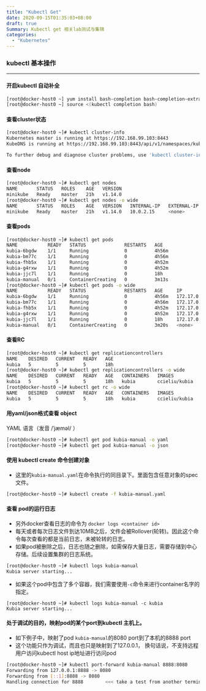 ```yaml
---
title: "Kubectl Get"
date: 2020-09-15T01:35:03+08:00
draft: true
Summary: Kubectl get 相关lab测试与集锦
categories:
  - "Kubernetes"
---
```


### kubectl 基本操作
---
#### 开启kubectl <tab> 自动补全
```bash
[root@docker-host0 ~] yum install bash-completion bash-completion-extras
[root@docker-host0 ~] source <(kubectl completion bash)
```

#### 查看cluster状态
```bash
[root@docker-host0 ~]# kubectl cluster-info
Kubernetes master is running at https://192.168.99.103:8443
KubeDNS is running at https://192.168.99.103:8443/api/v1/namespaces/kube-system/services/kube-dns:dns/proxy

To further debug and diagnose cluster problems, use 'kubectl cluster-info dump'.
```

#### 查看node
```bash
[root@docker-host0 ~]# kubectl get nodes
NAME       STATUS   ROLES    AGE   VERSION
minikube   Ready    master   21h   v1.14.0
[root@docker-host0 ~]# kubectl get nodes -o wide
NAME       STATUS   ROLES    AGE   VERSION   INTERNAL-IP   EXTERNAL-IP   OS-IMAGE            KERNEL-VERSION   CONTAINER-RUNTIME
minikube   Ready    master   21h   v1.14.0   10.0.2.15     <none>        Buildroot 2018.05   4.15.0           docker://18.6.2
```
#### 查看pods
```bash
[root@docker-host0 ~]# kubectl get pods
NAME           READY   STATUS              RESTARTS   AGE
kubia-6bgdw    1/1     Running             0          4h56m
kubia-bm77c    1/1     Running             0          4h56m
kubia-fhb5x    1/1     Running             0          4h52m
kubia-g4rxw    1/1     Running             0          4h52m
kubia-jjc7l    1/1     Running             0          18h
kubia-manual   0/1     ContainerCreating   0          3m13s
[root@docker-host0 ~]# kubectl get pods -o wide
NAME           READY   STATUS              RESTARTS   AGE     IP            NODE       NOMINATED NODE   READINESS GATES
kubia-6bgdw    1/1     Running             0          4h56m   172.17.0.5    minikube   <none>           <none>
kubia-bm77c    1/1     Running             0          4h56m   172.17.0.6    minikube   <none>           <none>
kubia-fhb5x    1/1     Running             0          4h52m   172.17.0.10   minikube   <none>           <none>
kubia-g4rxw    1/1     Running             0          4h52m   172.17.0.15   minikube   <none>           <none>
kubia-jjc7l    1/1     Running             0          18h     172.17.0.4    minikube   <none>           <none>
kubia-manual   0/1     ContainerCreating   0          3m20s   <none>        minikube   <none>           <none>
```

#### 查看RC
```bash
[root@docker-host0 ~]# kubectl get replicationcontrollers 
NAME    DESIRED   CURRENT   READY   AGE
kubia   5         5         5       18h
[root@docker-host0 ~]# kubectl get replicationcontrollers -o wide
NAME    DESIRED   CURRENT   READY   AGE   CONTAINERS   IMAGES          SELECTOR
kubia   5         5         5       18h   kubia        ccieliu/kubia   run=kubia
[root@docker-host0 ~]# kubectl get rc -o wide
NAME    DESIRED   CURRENT   READY   AGE   CONTAINERS   IMAGES          SELECTOR
kubia   5         5         5       18h   kubia        ccieliu/kubia   run=kubia
```

#### 用yaml/json格式查看 object
YAML 语言（发音 /ˈjæməl/ ）
```bash
[root@docker-host0 ~]# kubectl get pod kubia-manual -o yaml
[root@docker-host0 ~]# kubectl get pod kubia-manual -o json
```

#### 使用 kubectl create 命令创建对象

* 这里的`kubia-manual.yaml`在命令执行的同目录下。里面包含任意对象的spec文件。

```bash
[root@docker-host0 ~]# kubectl create -f kubia-manual.yaml
```

#### 查看 pod的运行日志
 * 另外docker查看日志的命令为 `docker logs <container id>`
 * 每天或者每次日志文件到达10MB之后，文件会被Rollover(轮转)。因此这个命令每次查看的都是当前日志，未被轮转的日志。
 * 如果pod被删除之后，日志也随之删除，如需保存大量日志，需要存储到中心存储。后续设置集群的日志系统。
```bash
[root@docker-host0 ~]# kubectl logs kubia-manual
Kubia server starting...
```
* 如果这个pod中包含了多个容器，我们需要使用`-c`命令来进行container名字的指定。
```
[root@docker-host0 ~]# kubectl logs kubia-manual -c kubia
Kubia server starting...
```
#### 处于调试的目的，映射pod的某个port到kubectl 主机上。
* 如下例子中，映射了pod `kubia-manual`的8080 port到了本机的8888 port
* 这个功能只作为调试，而且也只是映射到了127.0.0.1， 换句话说，不支持远程用户访问kubectl host ip地址进行访问pod
```bash
[root@docker-host0 ~]# kubectl port-forward kubia-manual 8888:8080
Forwarding from 127.0.0.1:8888 -> 8080
Forwarding from [::1]:8888 -> 8080
Handling connection for 8888        <<< take a test from another terminal "curl localhost 8888"
```